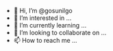 - 👋 Hi, I’m @gosunilgo
- 👀 I’m interested in ...
- 🌱 I’m currently learning ...
- 💞️ I’m looking to collaborate on ...
- 📫 How to reach me ...

<!---
gosunilgo/gosunilgo is a ✨ special ✨ repository because its `README.md` (this file) appears on your GitHub profile.
You can click the Preview link to take a look at your changes.
--->

